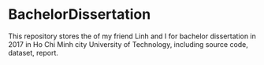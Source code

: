 # BachelorDissertation
This repository stores the of my friend Linh and I for bachelor dissertation in 2017 in Ho Chi Minh city University of Technology, including source code, dataset, report. 
